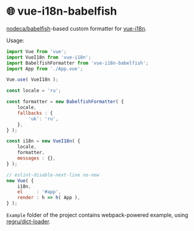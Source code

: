 # 🌐 vue-i18n-babelfish

[nodeca/babelfish](https://github.com/nodeca/babelfish)-based custom formatter for [vue-i18n](https://github.com/kazupon/vue-i18n).

Usage:

```javascript
import Vue from 'vue';
import VueI18n from 'vue-i18n';
import BabelfishFormatter from 'vue-i18n-babelfish';
import App from './App.vue';

Vue.use( VueI18n );

const locale = 'ru';

const formatter = new BabelfishFormatter( {
    locale,
    fallbacks : {
        'uk': 'ru',
    },
} );

const i18n = new VueI18n( {
    locale,
    formatter,
    messages : {},
} );

// eslint-disable-next-line no-new
new Vue( {
    i18n,
    el     : '#app',
    render : h => h( App ),
} );
```

`Example` folder of the project contains webpack-powered example, using [regru/dict-loader](https://github.com/regru/dict-loader).
